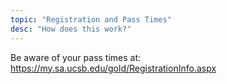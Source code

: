 ```yaml
---
topic: "Registration and Pass Times"
desc: "How does this work?"
---
```


Be aware of your pass times at: <https://my.sa.ucsb.edu/gold/RegistrationInfo.aspx>

